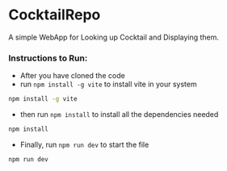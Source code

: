 # CocktailRepo
A simple WebApp for Looking up Cocktail and Displaying them.

### Instructions to Run:
- After you have cloned the code
- run `npm install -g vite` to install vite in your system
```bash
npm install -g vite
```
- then run `npm install` to install all the dependencies needed
```bash
npm install
```
- Finally, run `npm run dev` to start the file
```bash
npm run dev
```
